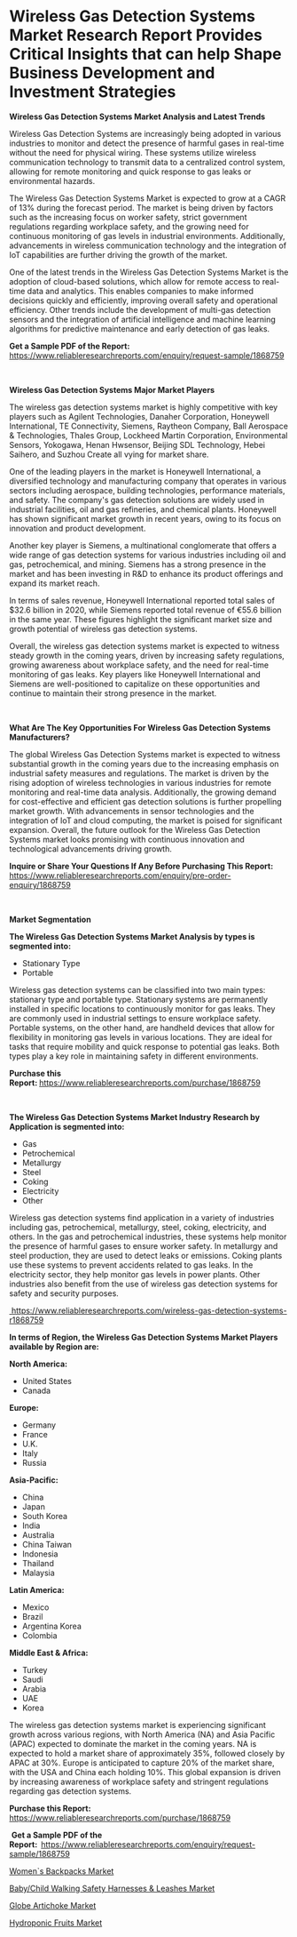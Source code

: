 <p><h1>Wireless Gas Detection Systems Market Research Report Provides Critical Insights that can help Shape Business Development and Investment Strategies</h1></p><p><strong>Wireless Gas Detection Systems Market Analysis and Latest Trends</strong></p>
<p><p>Wireless Gas Detection Systems are increasingly being adopted in various industries to monitor and detect the presence of harmful gases in real-time without the need for physical wiring. These systems utilize wireless communication technology to transmit data to a centralized control system, allowing for remote monitoring and quick response to gas leaks or environmental hazards.</p><p>The Wireless Gas Detection Systems Market is expected to grow at a CAGR of 13% during the forecast period. The market is being driven by factors such as the increasing focus on worker safety, strict government regulations regarding workplace safety, and the growing need for continuous monitoring of gas levels in industrial environments. Additionally, advancements in wireless communication technology and the integration of IoT capabilities are further driving the growth of the market.</p><p>One of the latest trends in the Wireless Gas Detection Systems Market is the adoption of cloud-based solutions, which allow for remote access to real-time data and analytics. This enables companies to make informed decisions quickly and efficiently, improving overall safety and operational efficiency. Other trends include the development of multi-gas detection sensors and the integration of artificial intelligence and machine learning algorithms for predictive maintenance and early detection of gas leaks.</p></p>
<p><strong>Get a Sample PDF of the Report:&nbsp;</strong> <a href="https://www.reliableresearchreports.com/enquiry/request-sample/1868759">https://www.reliableresearchreports.com/enquiry/request-sample/1868759</a></p>
<p>&nbsp;</p>
<p><strong>Wireless Gas Detection Systems Major Market Players</strong></p>
<p><p>The wireless gas detection systems market is highly competitive with key players such as Agilent Technologies, Danaher Corporation, Honeywell International, TE Connectivity, Siemens, Raytheon Company, Ball Aerospace & Technologies, Thales Group, Lockheed Martin Corporation, Environmental Sensors, Yokogawa, Henan Hwsensor, Beijing SDL Technology, Hebei Saihero, and Suzhou Create all vying for market share.</p><p>One of the leading players in the market is Honeywell International, a diversified technology and manufacturing company that operates in various sectors including aerospace, building technologies, performance materials, and safety. The company's gas detection solutions are widely used in industrial facilities, oil and gas refineries, and chemical plants. Honeywell has shown significant market growth in recent years, owing to its focus on innovation and product development.</p><p>Another key player is Siemens, a multinational conglomerate that offers a wide range of gas detection systems for various industries including oil and gas, petrochemical, and mining. Siemens has a strong presence in the market and has been investing in R&D to enhance its product offerings and expand its market reach.</p><p>In terms of sales revenue, Honeywell International reported total sales of $32.6 billion in 2020, while Siemens reported total revenue of €55.6 billion in the same year. These figures highlight the significant market size and growth potential of wireless gas detection systems.</p><p>Overall, the wireless gas detection systems market is expected to witness steady growth in the coming years, driven by increasing safety regulations, growing awareness about workplace safety, and the need for real-time monitoring of gas leaks. Key players like Honeywell International and Siemens are well-positioned to capitalize on these opportunities and continue to maintain their strong presence in the market.</p></p>
<p>&nbsp;</p>
<p><strong>What Are The Key Opportunities For Wireless Gas Detection Systems Manufacturers?</strong></p>
<p><p>The global Wireless Gas Detection Systems market is expected to witness substantial growth in the coming years due to the increasing emphasis on industrial safety measures and regulations. The market is driven by the rising adoption of wireless technologies in various industries for remote monitoring and real-time data analysis. Additionally, the growing demand for cost-effective and efficient gas detection solutions is further propelling market growth. With advancements in sensor technologies and the integration of IoT and cloud computing, the market is poised for significant expansion. Overall, the future outlook for the Wireless Gas Detection Systems market looks promising with continuous innovation and technological advancements driving growth.</p></p>
<p><strong>Inquire or Share Your Questions If Any Before Purchasing This Report:</strong> <a href="https://www.reliableresearchreports.com/enquiry/pre-order-enquiry/1868759">https://www.reliableresearchreports.com/enquiry/pre-order-enquiry/1868759</a></p>
<p>&nbsp;</p>
<p><strong>Market Segmentation</strong></p>
<p><strong>The Wireless Gas Detection Systems Market Analysis by types is segmented into:</strong></p>
<p><ul><li>Stationary Type </li><li>Portable</li></ul></p>
<p><p>Wireless gas detection systems can be classified into two main types: stationary type and portable type. Stationary systems are permanently installed in specific locations to continuously monitor for gas leaks. They are commonly used in industrial settings to ensure workplace safety. Portable systems, on the other hand, are handheld devices that allow for flexibility in monitoring gas levels in various locations. They are ideal for tasks that require mobility and quick response to potential gas leaks. Both types play a key role in maintaining safety in different environments.</p></p>
<p><strong>Purchase this Report:&nbsp;</strong><a href="https://www.reliableresearchreports.com/purchase/1868759">https://www.reliableresearchreports.com/purchase/1868759</a></p>
<p>&nbsp;</p>
<p><strong>The Wireless Gas Detection Systems Market Industry Research by Application is segmented into:</strong></p>
<p><ul><li>Gas</li><li>Petrochemical</li><li>Metallurgy</li><li>Steel</li><li>Coking</li><li>Electricity</li><li>Other</li></ul></p>
<p><p>Wireless gas detection systems find application in a variety of industries including gas, petrochemical, metallurgy, steel, coking, electricity, and others. In the gas and petrochemical industries, these systems help monitor the presence of harmful gases to ensure worker safety. In metallurgy and steel production, they are used to detect leaks or emissions. Coking plants use these systems to prevent accidents related to gas leaks. In the electricity sector, they help monitor gas levels in power plants. Other industries also benefit from the use of wireless gas detection systems for safety and security purposes.</p></p>
<p><a href="https://www.reliableresearchreports.com/wireless-gas-detection-systems-r1868759">&nbsp;https://www.reliableresearchreports.com/wireless-gas-detection-systems-r1868759</a></p>
<p><strong>In terms of Region, the Wireless Gas Detection Systems Market Players available by Region are:</strong></p>
<p>
    <p> <strong> North America: </strong>
        <ul>
            <li>United States</li>
            <li>Canada</li>
        </ul>
        </p> 
    <p> <strong> Europe: </strong>
        <ul>
            <li>Germany</li>
            <li>France</li>
            <li>U.K.</li>
            <li>Italy</li>
            <li>Russia</li>
        </ul>
        </p> 
    <p> <strong> Asia-Pacific: </strong>
        <ul>
            <li>China</li>
            <li>Japan</li>
            <li>South Korea</li>
            <li>India</li>
            <li>Australia</li>
            <li>China Taiwan</li>
            <li>Indonesia</li>
            <li>Thailand</li>
            <li>Malaysia</li>
        </ul>
        </p> 
    <p> <strong> Latin America: </strong>
        <ul>
            <li>Mexico</li>
            <li>Brazil</li>
            <li>Argentina Korea</li>
            <li>Colombia</li>
        </ul>
        </p> 
    <p> <strong> Middle East & Africa: </strong>
        <ul>
            <li>Turkey</li>
            <li>Saudi</li>
            <li>Arabia</li>
            <li>UAE</li>
            <li>Korea</li>
        </ul>
    </p>
    </p>
<p><p>The wireless gas detection systems market is experiencing significant growth across various regions, with North America (NA) and Asia Pacific (APAC) expected to dominate the market in the coming years. NA is expected to hold a market share of approximately 35%, followed closely by APAC at 30%. Europe is anticipated to capture 20% of the market share, with the USA and China each holding 10%. This global expansion is driven by increasing awareness of workplace safety and stringent regulations regarding gas detection systems.</p></p>
<p><strong>Purchase this Report: </strong><a href="https://www.reliableresearchreports.com/purchase/1868759">https://www.reliableresearchreports.com/purchase/1868759</a></p>
<p>&nbsp;<strong>Get a Sample PDF of the Report:&nbsp;&nbsp;</strong><a href="https://www.reliableresearchreports.com/enquiry/request-sample/1868759">https://www.reliableresearchreports.com/enquiry/request-sample/1868759</a></p>
<p><strong></strong></p>
<p><p><a href="https://github.com/jadenRaynor/Market-Research-Report-List-1/blob/main/womens-backpacks-market.md">Women`s Backpacks Market</a></p><p><a href="https://github.com/JordyBecker/Market-Research-Report-List-1/blob/main/babychild-walking-safety-harnesses-leashes-market.md">Baby/Child Walking Safety Harnesses & Leashes Market</a></p><p><a href="https://medium.com/@esmeraldaezzy1561/globe-artichoke-market-global-market-share-and-ranking-overall-sales-and-demand-forecast-2024-4fd827bfb8a9">Globe Artichoke Market</a></p><p><a href="https://medium.com/@diane.macle6776/hydroponic-fruits-market-size-market-segmentation-market-trends-and-growth-analysis-forecast-till-52df54203085">Hydroponic Fruits Market</a></p></p>